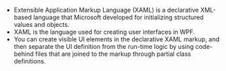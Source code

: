- Extensible Application Markup Language (XAML) is a declarative XML-based language that Microsoft developed for initializing structured values and objects.
- XAML is the language used for creating user interfaces in WPF.
- You can create visible UI elements in the declarative XAML markup, and then separate the UI definition from the run-time logic by using code-behind files that are joined to the markup through partial class definitions.
